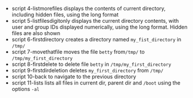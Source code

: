 - script 4-listmorefiles displays the contents of current directory, including hidden files, using the long format
- script 5-listfilesdigitonly displays the current directory contents, with user and group IDs displayed numerically, using the long format. Hidden files are also shown
- script 6-firstdirectory creates a directory named `my_fist_directory` in `/tmp/`
- script 7-movethatfile moves the file `betty` from`/tmp/` to `/tmp/my_first_directory`
- script 8-firstdelete to delete file `betty` in `/tmp/my_first_directory`
- script 9-firstdirdeletion deletes `my_first_directory` from `/tmp/`
- script 10-back to navigate to the previous directory
- script 11-lists lists all files in current dir, parent dir and `/boot` using the options `-al`
